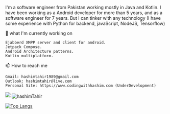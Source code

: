 I'm a software engineer from Pakistan working mostly in Java and Kotlin. I have been working as a Android developer 
for more than 5 years, and as a software engineer for 7 years. But I can tinker with any technology 
(I have some experience with Python for backend, javaScript, NodeJS, Tensorflow)

🌱 what I'm currently working on

    Ejabberd XMPP server and client for android. 
    Jetpack Compose.
    Android Architecture patterns.
    Kotlin multiplatform.
    
    


📫 How to reach me

    Gmail: hashimtahir1989@gmail.com
    Outlook: hashimtahir@live.com
    Personal Site: https://www.codingwithhashim.com (UnderDevelopment)



<img src='https://github-readme-stats.vercel.app/api?username=hashimTahir&show_icons=true&theme=radical&count_private=true'/>


<img align="center" src="https://github-readme-streak-stats.herokuapp.com/?user=hashimTahir&count_private=true&theme=radical" alt="hashimTahir" />


[![Top Langs](https://github-readme-stats.vercel.app/api/top-langs/?username=hashimTahir&layout=compact&text_color=daf7dc&bg_color=151515)](https://github.com/hashimTahir/github-readme-stats)




